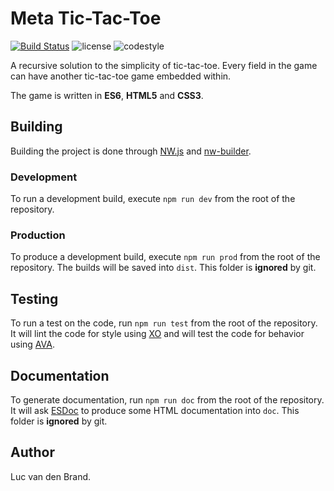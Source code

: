 # Meta Tic-Tac-Toe
[![Build Status](https://travis-ci.org/Lukeslux/MetaTTT.svg?branch=master)](https://travis-ci.org/Lukeslux/MetaTTT)
![license](https://img.shields.io/github/license/mashape/apistatus.svg)
![codestyle](https://img.shields.io/badge/code_style-XO-5ed9c7.svg)

A recursive solution to the simplicity of tic-tac-toe.
Every field in the game can have another tic-tac-toe game embedded within.

The game is written in **ES6**, **HTML5** and **CSS3**.

## Building
Building the project is done through [NW.js](https://github.com/nwjs/nw.js) and [nw-builder](https://github.com/nwjs-community/nw-builder).

### Development
To run a development build, execute ``npm run dev`` from the root of the repository.

### Production
To produce a development build, execute ``npm run prod`` from the root of the repository. The builds will be saved into ``dist``. This folder is **ignored** by git.

## Testing
To run a test on the code, run ``npm run test`` from the root of the repository. It will lint the code for style using [XO](https://github.com/xojs/xo) and will test the code for behavior using [AVA](https://github.com/avajs/ava).

## Documentation
To generate documentation, run ``npm run doc`` from the root of the repository. It will ask [ESDoc](https://github.com/esdoc/esdoc) to produce some HTML documentation into ``doc``. This folder is **ignored** by git.

## Author
Luc van den Brand.
